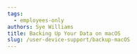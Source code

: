 ```yaml
---
tags:
  - employees-only
authors: Sye Williams
title: Backing Up Your Data on macOS
slug: /user-device-support/backup-macOS
---
```

